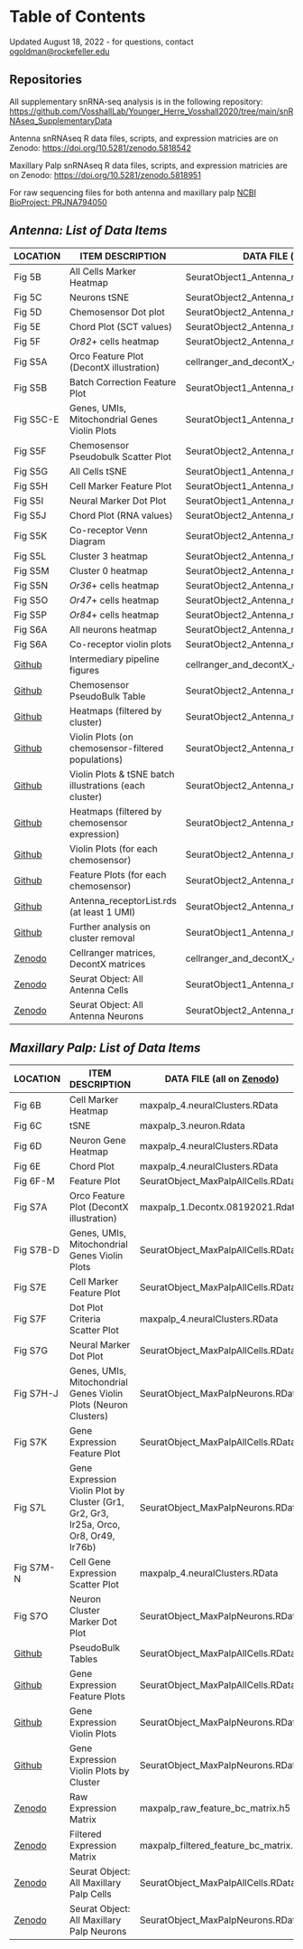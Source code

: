 # Table of Contents
Updated August 18, 2022 - for questions, contact ogoldman@rockefeller.edu  

## Repositories
All supplementary snRNA-seq analysis is in the following repository:
https://github.com/VosshallLab/Younger_Herre_Vosshall2020/tree/main/snRNAseq_SupplementaryData

Antenna snRNAseq R data files, scripts, and expression matricies are on Zenodo:
https://doi.org/10.5281/zenodo.5818542

Maxillary Palp snRNAseq R data files, scripts, and expression matricies are on Zenodo:
https://doi.org/10.5281/zenodo.5818951

For raw sequencing files for both antenna and maxillary palp [NCBI BioProject: PRJNA794050](https://www.ncbi.nlm.nih.gov/sra?linkname=bioproject_sra_all&from_uid=794050)

## *Antenna: List of Data Items*
| LOCATION 	| ITEM DESCRIPTION 	| DATA FILE (all on [Zenodo](https://doi.org/10.5281/zenodo.5818542)) 	| SCRIPT USED TO GENERATE (all on [Github](https://github.com/VosshallLab/Younger_Herre_Vosshall2020/tree/main/snRNAseq_SupplementaryData/Antenna)) 	|
|---	|---	|---	|---	|
| Fig 5B 	| All Cells Marker Heatmap 	| SeuratObject1_Antenna_mergedBatches_AllCells.rds 	| Antenna_Figures2_AllCells.R 	|
| Fig 5C 	| Neurons tSNE 	| SeuratObject2_Antenna_mergedBatches_Neurons.rds 	| Antenna_Figures1_Neurons.R 	|
| Fig 5D 	| Chemosensor Dot plot 	| SeuratObject2_Antenna_mergedBatches_Neurons.rds 	| Antenna_Figures1_Neurons.R 	|
| Fig 5E 	| Chord Plot (SCT values)	| SeuratObject2_Antenna_mergedBatches_Neurons.rds 	| Antenna_Figures1_Neurons.R 	|
| Fig 5F 	| _Or82_+ cells heatmap 	| SeuratObject2_Antenna_mergedBatches_Neurons.rds 	| Antenna_Figures3_NeuronExampleHeatmaps.R 	|
| Fig S5A 	| Orco Feature Plot (DecontX illustration) 	| cellranger_and_decontX_outputs 	| Antenna_Figures2_AllCells.R 	|
| Fig S5B 	| Batch Correction Feature Plot 	| SeuratObject1_Antenna_mergedBatches_AllCells.rds 	| Antenna_Pipeline.R 	|
| Fig S5C-E 	| Genes, UMIs, Mitochondrial Genes Violin Plots 	| SeuratObject1_Antenna_mergedBatches_AllCells.rds 	| Antenna_Figures2_AllCells.R 	|
| Fig S5F 	| Chemosensor Pseudobulk Scatter Plot	| SeuratObject2_Antenna_mergedBatches_Neurons.rds 	| Antenna_Figures4_NeuronPseudobulk.R 	|
| Fig S5G 	| All Cells tSNE 	| SeuratObject1_Antenna_mergedBatches_AllCells.rds 	| Antenna_Pipeline.R 	|
| Fig S5H 	| Cell Marker Feature Plot 	| SeuratObject1_Antenna_mergedBatches_AllCells.rds 	| Antenna_Pipeline.R 	|
| Fig S5I 	| Neural Marker Dot Plot 	| SeuratObject1_Antenna_mergedBatches_AllCells.rds 	| Antenna_Pipeline.R 	|
| Fig S5J 	| Chord Plot (RNA values)	| SeuratObject2_Antenna_mergedBatches_Neurons.rds 	| Antenna_Figures1_Neurons.R 	|
| Fig S5K 	| Co-receptor Venn Diagram | SeuratObject2_Antenna_mergedBatches_Neurons.rds 	| Antenna_Figures1_Neurons.R 	|
| Fig S5L 	| Cluster 3 heatmap 	| SeuratObject2_Antenna_mergedBatches_Neurons.rds 	| Antenna_Figures3_NeuronExampleHeatmaps.R 	|
| Fig S5M 	| Cluster 0 heatmap 	| SeuratObject2_Antenna_mergedBatches_Neurons.rds 	| Antenna_Figures3_NeuronExampleHeatmaps.R 	|
| Fig S5N 	| _Or36_+ cells heatmap 	| SeuratObject2_Antenna_mergedBatches_Neurons.rds 	| Antenna_Figures3_NeuronExampleHeatmaps.R 	|
| Fig S5O 	| _Or47_+ cells heatmap 	| SeuratObject2_Antenna_mergedBatches_Neurons.rds 	| Antenna_Figures3_NeuronExampleHeatmaps.R 	|
| Fig S5P 	| _Or84_+ cells heatmap 	| SeuratObject2_Antenna_mergedBatches_Neurons.rds 	| Antenna_Figures3_NeuronExampleHeatmaps.R 	|
| Fig S6A 	| All neurons heatmap 	| SeuratObject2_Antenna_mergedBatches_Neurons.rds 	| Antenna_Figures3_NeuronExampleHeatmaps.R 	|
| Fig S6A 	| Co-receptor violin plots 	| SeuratObject2_Antenna_mergedBatches_Neurons.rds 	| Antenna_Figures3_NeuronExampleHeatmaps.R 	|
| [Github](https://github.com/VosshallLab/Younger_Herre_Vosshall2020/tree/main/snRNAseq_SupplementaryData/Antenna/Antenna_Pipeline_Intermediate_Figures)  	| Intermediary pipeline figures	| cellranger_and_decontX_outputs.zip	| Antenna_Pipeline.R	|
| [Github](https://github.com/VosshallLab/Younger_Herre_Vosshall2020/tree/main/snRNAseq_SupplementaryData/Antenna/Antenna_Figures4_NeuronPseudobulk_Output)  	| Chemosensor PseudoBulk Table	| SeuratObject2_Antenna_mergedBatches_Neurons.rds	| Antenna_Figures4_NeuronPseudobulk.R 	|
| [Github](https://github.com/VosshallLab/Younger_Herre_Vosshall2020/tree/main/snRNAseq_SupplementaryData/Antenna/Antenna_SuppData1_Heatmaps_ViolinPlots/10b_byCluster_heatmaps_avggenelist_reclustered_res4) 	| Heatmaps (filtered by cluster) 	| SeuratObject2_Antenna_mergedBatches_Neurons.rds	| Antenna_SuppData1_Heatmaps.R 	|
| [Github](https://github.com/VosshallLab/Younger_Herre_Vosshall2020/tree/main/snRNAseq_SupplementaryData/Antenna/Antenna_SuppData1_Heatmaps_ViolinPlots/10c_byCluster_violinplot_topgenes_reclustered_res4)	 	| Violin Plots (on chemosensor-filtered populations) 	| SeuratObject2_Antenna_mergedBatches_Neurons.rds	| Antenna_SuppData1_Heatmaps.R 	|
| [Github](https://github.com/VosshallLab/Younger_Herre_Vosshall2020/tree/main/snRNAseq_SupplementaryData/Antenna/Antenna_SuppData1_Heatmaps_ViolinPlots/10d_byCluster_batchcheck) 	 	| Violin Plots & tSNE batch illustrations (each cluster) 	| SeuratObject2_Antenna_mergedBatches_Neurons.rds	| Antenna_SuppData1_Heatmaps.R 	|
| [Github](https://github.com/VosshallLab/Younger_Herre_Vosshall2020/tree/main/snRNAseq_SupplementaryData/Antenna/Antenna_SuppData1_Heatmaps_ViolinPlots/11a_byGene_heatmaps)	| Heatmaps (filtered by chemosensor expression) 	| SeuratObject2_Antenna_mergedBatches_Neurons.rds	| Antenna_SuppData1_Heatmaps.R 	|
| [Github](https://github.com/VosshallLab/Younger_Herre_Vosshall2020/tree/main/snRNAseq_SupplementaryData/Antenna/Antenna_SuppData1_Heatmaps_ViolinPlots/11b_byGene_violinplot) 	 	| Violin Plots (for each chemosensor) 	| SeuratObject2_Antenna_mergedBatches_Neurons.rds	| 
| [Github](https://github.com/VosshallLab/Younger_Herre_Vosshall2020/tree/main/snRNAseq_SupplementaryData/Antenna/Antenna_SuppData2_FeaturePlots)	 	| Feature Plots (for each chemosensor) 	| SeuratObject2_Antenna_mergedBatches_Neurons.rds	| Antenna_SuppData2_FeaturePlots.R 	|
| [Github](https://github.com/VosshallLab/Younger_Herre_Vosshall2020/tree/main/snRNAseq_SupplementaryData/Antenna) 	| Antenna_receptorList.rds (at least 1 UMI) 	| SeuratObject2_Antenna_mergedBatches_Neurons.rds	| Antenna_SuppData1_Heatmaps.R 	|
| [Github](https://github.com/VosshallLab/Younger_Herre_Vosshall2020/tree/main/snRNAseq_SupplementaryData/Antenna/Antenna_SuppData3_PlotsOnAmbiguousNeuralClusters)	 	| Further analysis on cluster removal 	| SeuratObject1_Antenna_mergedBatches_AllCells.rds	| Antenna_Pipeline.R 	|
| [Zenodo](https://doi.org/10.5281/zenodo.5818542) 	| Cellranger matrices, DecontX matrices	| cellranger_and_decontX_outputs.zip 	| Antenna_Pipeline.R 	|
| [Zenodo](https://doi.org/10.5281/zenodo.5818542) 	| Seurat Object: All Antenna Cells 	| SeuratObject1_Antenna_mergedBatches_AllCells.rds 	| Antenna_Pipeline.R 	|
| [Zenodo](https://doi.org/10.5281/zenodo.5818542) 	| Seurat Object: All Antenna Neurons 	| SeuratObject2_Antenna_mergedBatches_Neurons.rds	| Antenna_Pipeline.R 	|



## *Maxillary Palp: List of Data Items*
|  LOCATION 	| ITEM DESCRIPTION 	| DATA FILE (all on [Zenodo](https://doi.org/10.5281/zenodo.5818951)) 	| SCRIPT FILE (all on [Zenodo](https://doi.org/10.5281/zenodo.5818951))	|
|---	|---	|---	|---	|
| Fig 6B 	| Cell Marker Heatmap  	| maxpalp_4.neuralClusters.RData 	| maxpalp_5.expressedReceptors.R 	|
| Fig 6C 	| tSNE 	| maxpalp_3.neuron.Rdata 	| maxpalp_3.check_receptor.R 	|
| Fig 6D 	| Neuron Gene Heatmap 	| maxpalp_4.neuralClusters.RData 	| maxpalp_5.expressedReceptors.R 	|
| Fig 6E 	| Chord Plot 	| maxpalp_4.neuralClusters.RData 	| maxpalp_5.expressedReceptors.R 	|
| Fig 6F-M 	| Feature Plot 	| SeuratObject_MaxPalpAllCells.RData 	| FeaturePlots.R 	|
| Fig S7A 	| Orco Feature Plot (DecontX illustration) 	| maxpalp_1.Decontx.08192021.Rdata 	| maxpalp_1.decontX.R 	|
| Fig S7B-D 	| Genes, UMIs, Mitochondrial Genes Violin Plots 	| SeuratObject_MaxPalpAllCells.RData 	| ViolinPlots.R 	|
| Fig S7E 	| Cell Marker Feature Plot 	| SeuratObject_MaxPalpAllCells.RData 	| FeaturePlots.R 	|
| Fig S7F 	| Dot Plot Criteria Scatter Plot 	| maxpalp_4.neuralClusters.RData 	| maxpalp_5.expressedReceptors.R 	|
| Fig S7G 	| Neural Marker Dot Plot 	| SeuratObject_MaxPalpAllCells.RData 	| FeaturePlots.R 	|
| Fig S7H-J 	| Genes, UMIs, Mitochondrial Genes Violin Plots (Neuron Clusters) 	| SeuratObject_MaxPalpNeurons.RData 	| ViolinPlots.R 	|
| Fig S7K 	| Gene Expression Feature Plot 	| SeuratObject_MaxPalpAllCells.RData 	| FeaturePlots.R 	|
| Fig S7L 	| Gene Expression Violin Plot by Cluster (Gr1, Gr2, Gr3, Ir25a, Orco, Or8, Or49, Ir76b) 	| SeuratObject_MaxPalpNeurons.RData 	| ViolinPlots.R 	|
| Fig S7M-N 	| Cell Gene Expression Scatter Plot 	| maxpalp_4.neuralClusters.RData 	| maxpalp_5.expressedReceptors.R 	|
| Fig S7O 	| Neuron Cluster Marker Dot Plot 	| SeuratObject_MaxPalpNeurons.RData 	| FeaturePlots.R 	|
| [Github](https://github.com/VosshallLab/Younger_Herre_Vosshall2020/tree/main/snRNAseq_SupplementaryData/PseudobulkTables) 	| PseudoBulk Tables 	| SeuratObject_MaxPalpAllCells.RData 	| PseudoBulkTables.R 	|
| [Github](https://github.com/VosshallLab/Younger_Herre_Vosshall2020/tree/main/snRNAseq_SupplementaryData/MaxPalp_FeaturePlots) 	| Gene Expression Feature Plots 	| SeuratObject_MaxPalpAllCells.RData 	| FeaturePlots.R 	|
| [Github](https://github.com/VosshallLab/Younger_Herre_Vosshall2020/tree/main/snRNAseq_SupplementaryData/MaxPalp_ViolinPlots) 	| Gene Expression Violin Plots 	| SeuratObject_MaxPalpNeurons.RData 	| ViolinPlots.R 	|
| [Github](https://github.com/VosshallLab/Younger_Herre_Vosshall2020/tree/main/snRNAseq_SupplementaryData/MaxPalp_ViolinPlots_byCluster) 	| Gene Expression Violin Plots by Cluster 	| SeuratObject_MaxPalpNeurons.RData 	| ViolinPlots.R 	|
| [Zenodo](https://zenodo.org/record/581895) 	| Raw Expression Matrix 	| maxpalp_raw_feature_bc_matrix.h5 	| N/A 	|
| [Zenodo](https://zenodo.org/record/5818952) 	| Filtered Expression Matrix 	| maxpalp_filtered_feature_bc_matrix.h5 	| N/A 	|
| [Zenodo](https://zenodo.org/record/5818952) 	| Seurat   Object: All Maxillary Palp Cells 	| SeuratObject_MaxPalpAllCells.RData 	| N/A 	|
| [Zenodo](https://zenodo.org/record/5818952) 	| Seurat   Object: All Maxillary Palp Neurons 	| SeuratObject_MaxPalpNeurons.RData 	| N/A 	|
